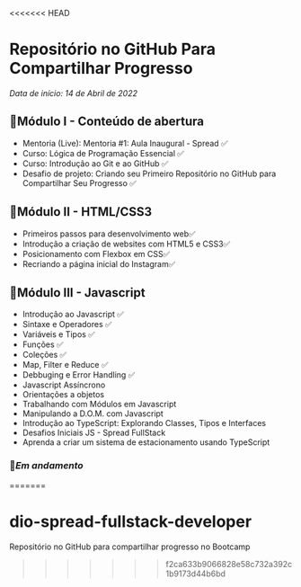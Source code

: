<<<<<<< HEAD
# Repositório no GitHub Para Compartilhar Progresso

*Data de início: 14 de Abril de 2022*

##  :dart:Módulo I - Conteúdo de abertura

- Mentoria (Live): Mentoria #1: Aula Inaugural - Spread :white_check_mark:
- Curso: Lógica de Programação Essencial :white_check_mark:
- Curso: Introdução ao Git e ao GitHub :white_check_mark:
- Desafio de projeto: Criando seu Primeiro Repositório no GitHub para Compartilhar Seu Progresso :white_check_mark:

## :dart:Módulo II - HTML/CSS3

- Primeiros passos para desenvolvimento web:white_check_mark:
- Introdução a criação de websites com HTML5 e CSS3:white_check_mark:
- Posicionamento com Flexbox em CSS:white_check_mark:
- Recriando a página inicial do Instagram:white_check_mark:

## :dart:Módulo III - Javascript

- Introdução ao Javascript :white_check_mark:
- Sintaxe e Operadores :white_check_mark:
- Variáveis e Tipos :white_check_mark:
- Funções :white_check_mark:
- Coleções :white_check_mark:
- Map, Filter e Reduce :white_check_mark:
- Debbuging e Error Handling :white_check_mark:
- Javascript Assíncrono
- Orientações a objetos
- Trabalhando com Módulos em Javascript
- Manipulando a D.O.M. com Javascript
- Introdução ao TypeScript: Explorando Classes, Tipos e Interfaces
- Desafios Iniciais JS - Spread FullStack
- Aprenda a criar um sistema de estacionamento usando TypeScript

### :mega:*Em andamento*

=======
# dio-spread-fullstack-developer
Repositório no GitHub para compartilhar progresso no Bootcamp
>>>>>>> f2ca633b9066828e58c732a392c1b9173d44b6bd
